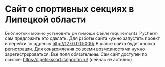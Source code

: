 # Сайт о спортивных секциях в Липецкой области
Библиотеки можно установить ри помощи файла requirements. Pycharm сам предложить это сделать.
Для работы сайта нужно запустить проект и перейти по адрессу http://127.0.0.1:5000/
В шапке сайта будет кнопка регистрации. Для ознакомления со всеми возможностями нужно зарегистрироваться. Все поля обязательны.
Сам сайт доступен по ссылке: https://lipetsksport.italgoritm.ru/ (сейчас не активно)
